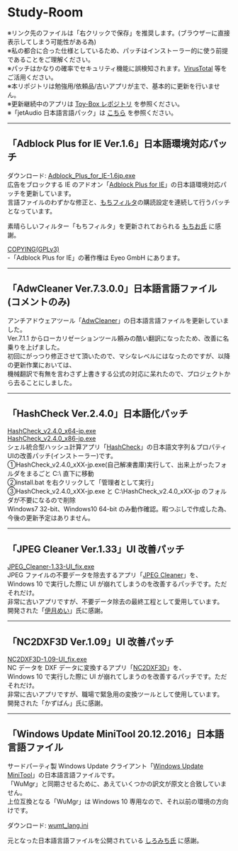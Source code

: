 # Study-Room

※リンク先のファイルは「右クリックで保存」を推奨します。(ブラウザーに直接表示してしまう可能性がある為)  
※私の都合に合った仕様としているため、パッチはインストーラー的に使う前提であることをご理解ください。  
※パッチはかなりの確率でセキュリティ機能に誤検知されます。[VirusTotal](https://www.virustotal.com/gui/home/upload) 等をご活用ください。  
※本リポジトリは勉強用/依頼品/古いアプリが主で、基本的に更新を行いません。  
※更新継続中のアプリは [Toy-Box レポジトリ](https://github.com/Rukoto/Toy-Box) を参照ください。  
※「jetAudio 日本語言語パック」は [こちら](https://github.com/Rukoto/JetAudio-Japanese-Language-pack) を参照ください。

---
## 「Adblock Plus for IE Ver.1.6」日本語環境対応パッチ
ダウンロード: [Adblock_Plus_for_IE-1.6jp.exe](https://github.com/Rukoto/Study-Room/raw/master/Adblock_Plus_for_IE-Japanese-Patch/Adblock_Plus_for_IE-1.6jp.exe)  
広告をブロックする IE のアドオン「[Adblock Plus for IE](https://adblockplus.org/)」の日本語環境対応パッチを更新しています。  
言語ファイルのわずかな修正と、[もちフィルタ](http://pokapoka.html.xdomain.jp/)の購読設定を連続して行うパッチとなっています。

素晴らしいフィルター「もちフィルタ」を更新されておられる [もちお氏](https://github.com/eEIi0A5L) に感謝。

[COPYING(GPLv3)](https://www.gnu.org/licenses/gpl.html)  
-「Adblock Plus for IE」の著作権は Eyeo GmbH にあります。

---
## 「AdwCleaner Ver.7.3.0.0」日本語言語ファイル (コメントのみ)
アンチアドウェアツール「[AdwCleaner](https://toolslib.net/downloads/viewdownload/1-adwcleaner/)」の日本語言語ファイルを更新していました。  
Ver.7.1.1 からローカリゼーションツール頼みの酷い翻訳になったため、改善に名乗りを上げました。  
初回にがっつり修正させて頂いたので、マシなレベルにはなったのですが、以降の更新作業においては、  
機械翻訳で有無を言わさず上書きする公式の対応に呆れたので、プロジェクトから去ることにしました。

---
## 「HashCheck Ver.2.4.0」日本語化パッチ
[HashCheck_v2.4.0_x64-jp.exe](https://github.com/Rukoto/Study-Room/raw/master/HashCheck-2.4.0-Japanese-Patch/HashCheck_v2.4.0_x64-jp.exe)  
[HashCheck_v2.4.0_x86-jp.exe](https://github.com/Rukoto/Study-Room/raw/master/HashCheck-2.4.0-Japanese-Patch/HashCheck_v2.4.0_x86-jp.exe)  
シェル統合型ハッシュ計算アプリ「[HashCheck](https://github.com/gurnec/HashCheck)」の日本語文字列＆プロパティUIの改善パッチ(インストーラー)です。  
①HashCheck_v2.4.0_xXX-jp.exe(自己解凍書庫)実行して、出来上がったフォルダをまるごと C:\ 直下に移動  
②install.bat を右クリックして「管理者として実行」  
③HashCheck_v2.4.0_xXX-jp.exe と C:\HashCheck_v2.4.0_xXX-jp のフォルダが不要になるので削除  
Windows7 32-bit、Windows10 64-bit のみ動作確認。暇つぶしで作成した為、今後の更新予定はありません。

---
## 「JPEG Cleaner Ver.1.33」UI 改善パッチ
[JPEG_Cleaner-1.33-UI_fix.exe](https://github.com/Rukoto/Study-Room/raw/master/JPEG_Cleaner-1.33-UI_fix-Patch/JPEG_Cleaner-1.33-UI_fix.exe)  
JPEG ファイルの不要データを除去するアプリ「[JPEG Cleaner](http://hp.vector.co.jp/authors/VA012780/graphic.htm#JPEG_Cleaner)」を、  
Windows 10 で実行した際に UI が崩れてしまうのを改善するパッチです。ただそれだけ。  
非常に古いアプリですが、不要データ除去の最終工程として愛用しています。  
開発された「[伊月めい](http://hp.vector.co.jp/authors/VA012780/)」氏に感謝。

---
## 「NC2DXF3D Ver.1.09」UI 改善パッチ
[NC2DXF3D-1.09-UI_fix.exe](https://github.com/Rukoto/Study-Room/raw/master/NC2DXF3D-1.09-UI_fix-Patch/NC2DXF3D-1.09-UI_fix.exe)  
NC データを DXF データに変換するアプリ「[NC2DXF3D](http://www.vector.co.jp/soft/win95/business/se286206.html)」を、  
Windows 10 で実行した際に UI が崩れてしまうのを改善するパッチです。ただそれだけ。  
非常に古いアプリですが、職場で緊急用の変換ツールとして使用しています。  
開発された「かずばん」氏に感謝。

---
## 「Windows Update MiniTool 20.12.2016」日本語言語ファイル
サードパーティ製 Windows Update クライアント「[Windows Update MiniTool](http://forum.ru-board.com/topic.cgi?forum=5&topic=48142)」の日本語言語ファイルです。  
「WuMgr」と同期させるために、あえていくつかの訳文が原文と合致していません。  
上位互換となる「WuMgr」は Windows 10 専用なので、それ以前の環境の方向けです。

ダウンロード: [wumt_lang.ini](https://github.com/Rukoto/Toy-Box/raw/master/Windows_Update_MiniTool-Japanese-Language-File/wumt_lang.ini)

元となった日本語言語ファイルを公開されている [しろみち氏](http://ch.nicovideo.jp/lunaorbit/blomaga/ar1003976) に感謝。

